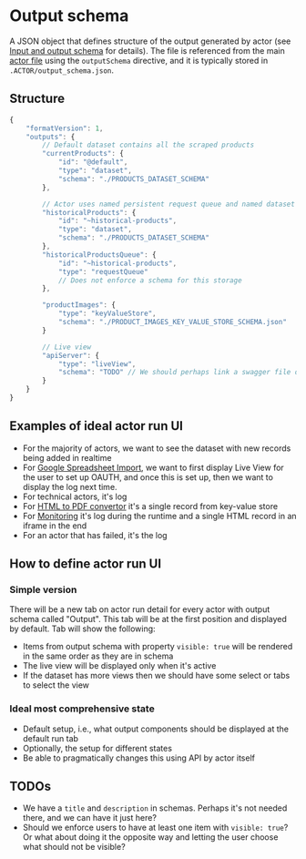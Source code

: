 # Output schema

A JSON object that defines structure of the output generated by
actor (see [Input and output schema](../README.md#input-and-output-schema) for details).
The file is referenced from the main [actor file](ACTOR.md) using the `outputSchema` directive,
and it is typically stored in `.ACTOR/output_schema.json`.


## Structure

```js
{
    "formatVersion": 1,
    "outputs": {
        // Default dataset contains all the scraped products
        "currentProducts": {
            "id": "@default",
            "type": "dataset",
            "schema": "./PRODUCTS_DATASET_SCHEMA"
        },

        // Actor uses named persistent request queue and named dataset to store all historical products
        "historicalProducts": {
            "id": "~historical-products",
            "type": "dataset",
            "schema": "./PRODUCTS_DATASET_SCHEMA"
        },
        "historicalProductsQueue": {
            "id": "~historical-products",
            "type": "requestQueue"
            // Does not enforce a schema for this storage
        },

        "productImages": {
            "type": "keyValueStore",
            "schema": "./PRODUCT_IMAGES_KEY_VALUE_STORE_SCHEMA.json"
        }

        // Live view
        "apiServer": {
            "type": "liveView",
            "schema": "TODO" // We should perhaps link a swagger file describing the API somehow?
        }
    }
}
```

## Examples of ideal actor run UI

- For the majority of actors, we want to see the dataset with new records being added in realtime
- For [Google Spreadsheet Import](https://apify.com/lukaskrivka/google-sheets), we want to first display Live View for the user to set up OAUTH, and once 
this is set up, then we want to display the log next time.
- For technical actors, it's log
- For [HTML to PDF convertor](https://apify.com/jancurn/url-to-pdf) it's a single record from key-value store
- For [Monitoring](https://apify.com/apify/monitoring-runner) it's log during the runtime and a single HTML record in an iframe in the end
- For an actor that has failed, it's the log

## How to define actor run UI

### Simple version

There will be a new tab on actor run detail for every actor with output schema called "Output".
This tab will be at the first position and displayed by default. Tab will show the following:
- Items from output schema with property `visible: true` will be rendered in the same order as they are in schema
- The live view will be displayed only when it's active
- If the dataset has more views then we should have some select or tabs to select the view

### Ideal most comprehensive state

- Default setup, i.e., what output components should be displayed at the default run tab
- Optionally, the setup for different states
- Be able to pragmatically changes this using API by actor itself

## TODOs
- We have a `title` and `description` in schemas. Perhaps it's not needed there, and we can have it just here?
- Should we enforce users to have at least one item with `visible: true`? Or what about doing it the opposite
way and letting the user choose what should not be visible?
